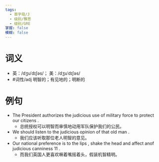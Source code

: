 ```yaml
---
tags:
  - 首字母/J
  - 级别/雅思
  - 级别/GRE
掌握: false
模糊: false
---
```

# 词义
- 英：/dʒuˈdɪʃəs/； 美：/dʒuˈdɪʃəs/
- #词性/adj  明智的；有见地的；明断的
# 例句
- The President authorizes the judicious use of military force to protect our citizens .
	- 总统授权可以明智而审慎地动用军队保护我们的公民。
- We should listen to the judicious opinion of that old man .
	- 我们应该听取那位老人明智的意见。
- Our national preference is to the lips , shake the head and affect anof judicious canniness 11 .
	- 而我们英国人更喜欢噘着嘴摇着头，假装机智精明。
